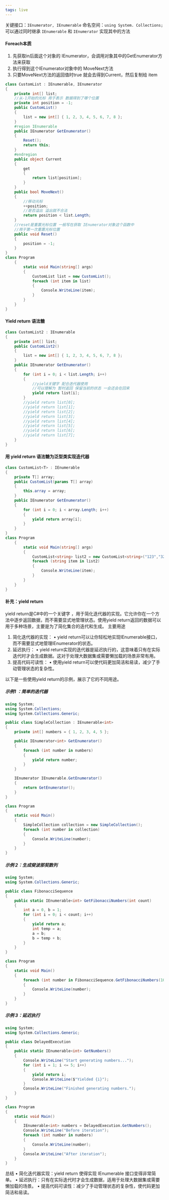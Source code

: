 ```yaml
---
tags: live
---
```

关键接口：`IEnumerator, IEnumerable`
    命名空间：`using System. Collections;`
    可以通过同时继承 `IEnumerable` 和 `IEnumerator` 实现其中的方法

#### Foreach本质
1. 先获取in后面这个对象的 IEnumerator，会调用对象其中的GetEnumerator方法来获取
2. 执行得到这个IEnumerator对象中的 MoveNext方法
3. 只要MoveNext方法的返回值时true 就会去得到Current，然后复制给 item
```cs
class CustomList : IEnumerable, IEnumerator
{
    private int[] list;
    //从-1开始的光标 用于表示 数据得到了哪个位置
    private int position = -1;
    public CustomList()
    {
        list = new int[] { 1, 2, 3, 4, 5, 6, 7, 8 };
    }
    #region IEnumerable
    public IEnumerator GetEnumerator()
    {
        Reset();
        return this;
    }
    #endregion
    public object Current
    {
        get
        {
            return list[position];
        }
    }
    public bool MoveNext()
    {
        //移动光标
        ++position;
        //是否溢出 溢出就不合法
        return position < list.Length;
    }
    //reset是重置光标位置 一般写在获取 IEnumerator对象这个函数中
    //用于第一次重置光标位置
    public void Reset()
    {
        position = -1;
    }
}
class Program
    {
        static void Main(string[] args)
        {
            CustomList list = new CustomList();
        	foreach (int item in list)
            {
                Console.WriteLine(item);
            }
        }
    }
}
```
#### Yield return 语法糖
```C#
class CustomList2 : IEnumerable
{
    private int[] list;
    public CustomList2()
    {
        list = new int[] { 1, 2, 3, 4, 5, 6, 7, 8 };
    }
    public IEnumerator GetEnumerator()
    {
        for (int i = 0; i < list.Length; i++)
        {
            //yield关键字 配合迭代器使用
            //可以理解为 暂时返回 保留当前的状态 一会还会在回来
            yield return list[i];
        }
        //yield return list[0];
        //yield return list[1];
        //yield return list[2];
        //yield return list[3];
        //yield return list[4];
        //yield return list[5];
        //yield return list[6];
        //yield return list[7];
    }
}
```
#### 用 yield return 语法糖为泛型类实现迭代器
```C#
class CustomList<T> : IEnumerable
{
	private T[] array;
	public CustomList(params T[] array)
	{
		this.array = array;
	}
	public IEnumerator GetEnumerator()
	{
		for (int i = 0; i < array.Length; i++)
		{
			yield return array[i];
		}
	}
}
class Program
    {
        static void Main(string[] args)
        {
            CustomList<string> list2 = new CustomList<string>("123","321","333","555");
            foreach (string item in list2)
            {
                Console.WriteLine(item);
            }
        }
    }
}
```

#### 补充：yield return
yield return是C#中的一个关键字 ，用于简化迭代器的实现。它允许你在一个方法中逐步返回数据，而不需要显式地管理状态。使用yield return返回的数据可以用于多种场景，主要是为了简化集合的迭代和生成。
主要用途
1.	简化迭代器的实现：
•	yield return可以让你轻松地实现IEnumerable接口，而不需要显式地管理IEnumerator的状态。
2.	延迟执行：
•	yield return实现的迭代器是延迟执行的，这意味着只有在实际迭代时才会生成数据。这对于处理大数据集或需要懒加载的场景非常有用。
3.	提高代码可读性：
•	使用yield return可以使代码更加简洁和易读，减少了手动管理状态的复杂性。

以下是一些使用yield return的示例，展示了它的不同用途。
##### 示例1 ：简单的迭代器
```C#
using System;
using System.Collections;
using System.Collections.Generic;

public class SimpleCollection : IEnumerable<int>
{
    private int[] numbers = { 1, 2, 3, 4, 5 };

    public IEnumerator<int> GetEnumerator()
    {
        foreach (int number in numbers)
        {
            yield return number;
        }
    }

    IEnumerator IEnumerable.GetEnumerator()
    {
        return GetEnumerator();
    }
}

class Program
{
    static void Main()
    {
        SimpleCollection collection = new SimpleCollection();
        foreach (int number in collection)
        {
            Console.WriteLine(number);
        }
    }
}
```
##### 示例 2：生成斐波那契数列
```C#
using System;
using System.Collections.Generic;

public class FibonacciSequence
{
    public static IEnumerable<int> GetFibonacciNumbers(int count)
    {
        int a = 0, b = 1;
        for (int i = 0; i < count; i++)
        {
            yield return a;
            int temp = a;
            a = b;
            b = temp + b;
        }
    }
}

class Program
{
    static void Main()
    {
        foreach (int number in FibonacciSequence.GetFibonacciNumbers(10))
        {
            Console.WriteLine(number);
        }
    }
}
```
##### 示例 3：延迟执行
```C#
using System;
using System.Collections.Generic;

public class DelayedExecution
{
    public static IEnumerable<int> GetNumbers()
    {
        Console.WriteLine("Start generating numbers...");
        for (int i = 1; i <= 5; i++)
        {
            yield return i;
            Console.WriteLine($"Yielded {i}");
        }
        Console.WriteLine("Finished generating numbers.");
    }
}

class Program
{
    static void Main()
    {
        IEnumerable<int> numbers = DelayedExecution.GetNumbers();
        Console.WriteLine("Before iteration");
        foreach (int number in numbers)
        {
            Console.WriteLine(number);
        }
        Console.WriteLine("After iteration");
    }
}
```
总结
•	简化迭代器实现：yield return 使得实现 IEnumerable 接口变得非常简单。
•	延迟执行：只有在实际迭代时才会生成数据，适用于处理大数据集或需要懒加载的场景。
•	提高代码可读性：减少了手动管理状态的复杂性，使代码更加简洁和易读。